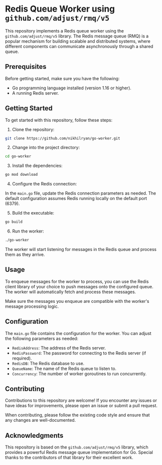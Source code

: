 # Redis Queue Worker using `github.com/adjust/rmq/v5`

This repository implements a Redis queue worker using the `github.com/adjust/rmq/v5` library. The Redis message queue (RMQ) is a popular mechanism for building scalable and distributed systems, where different components can communicate asynchronously through a shared queue.

## Prerequisites

Before getting started, make sure you have the following:

- Go programming language installed (version 1.16 or higher).
- A running Redis server.

## Getting Started

To get started with this repository, follow these steps:

1. Clone the repository:

```bash
git clone https://github.com/nikhilryan/go-worker.git
```

2. Change into the project directory:

```bash
cd go-worker
```

3. Install the dependencies:

```bash
go mod download
```

4. Configure the Redis connection:

In the `main.go` file, update the Redis connection parameters as needed. The default configuration assumes Redis running locally on the default port (6379).

5. Build the executable:

```bash
go build
```

6. Run the worker:

```bash
./go-worker
```

The worker will start listening for messages in the Redis queue and process them as they arrive.

## Usage

To enqueue messages for the worker to process, you can use the Redis client library of your choice to push messages onto the configured queue. The worker will automatically fetch and process these messages.

Make sure the messages you enqueue are compatible with the worker's message processing logic.

## Configuration

The `main.go` file contains the configuration for the worker. You can adjust the following parameters as needed:

- `RedisAddress`: The address of the Redis server.
- `RedisPassword`: The password for connecting to the Redis server (if required).
- `RedisDB`: The Redis database to use.
- `QueueName`: The name of the Redis queue to listen to.
- `Concurrency`: The number of worker goroutines to run concurrently.

## Contributing

Contributions to this repository are welcome! If you encounter any issues or have ideas for improvements, please open an issue or submit a pull request.

When contributing, please follow the existing code style and ensure that any changes are well-documented.

## Acknowledgments

This repository is based on the `github.com/adjust/rmq/v5` library, which provides a powerful Redis message queue implementation for Go. Special thanks to the contributors of that library for their excellent work.
